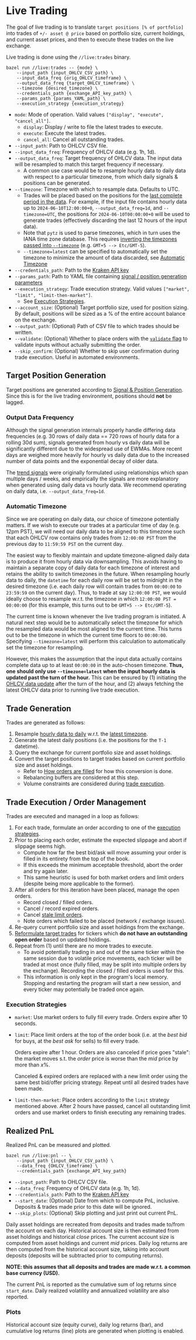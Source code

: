 # Live Trading

The goal of live trading is to translate `target positions [% of portfolio]` into trades of `+/- asset @ price` based on portfolio size, current holdings, and current asset prices, and then to execute these trades on the live exchange.

Live trading is done using the `//live:trades` binary.

```
bazel run //live:trades -- {mode} \
    --input_path {input_OHLCV_CSV_path} \
    --input_data_freq {orig_OHLCV_timeframe} \
    --output_data_freq {target_OHLCV_timeframe} \
    --timezone {desired_timezone} \
    --credentials_path {exchange_API_key_path} \
    --params_path {params_YAML_path} \
    --execution_strategy {execution_strategy}
```

- `mode`: Mode of operation. Valid values `["display", "execute", "cancel_all"]`.
  - `display`: Display / write to file the latest trades to execute.
  - `execute`: Execute the latest trades.
  - `cancel_all`: Cancel all outstanding trades.
- `--input_path`: Path to OHLCV CSV file.
- `--input_data_freq`: Frequency of OHLCV data (e.g. 1h, 1d).
- `--output_data_freq`: Target frequency of OHLCV data. The input data will be resampled to match this target frequency if necessary.
  - A common use case would be to resample hourly data to daily data with respect to a particular timezone, from which daily signals & positions can be generated.
- `--timezone`: Timezone with which to resample data. Defaults to UTC.
  - Trades will be placed based on the positions for the [last complete period in the data](./fetching-kraken-ohlcv-data.md#dropping-incomplete-rows). For example, if the input file contains hourly data up to `2024-06-10T12:00:00+0`, `--output_data_freq=1d`, and `--timezone=UTC`, the positions for `2024-06-10T00:00:00+0` will be used to generate trades (effectively discarding the last 12 hours of the input data).
  - Note that `pytz` is used to parse timezones, which in turn uses the IANA time zone database. This requires [inverting the timezones passed into `--timezone`](https://stackoverflow.com/questions/4008960/pytz-and-etc-gmt-5#:~:text=If%20you%20need%20to%20convert,timezone%20you%20want%20to%20convert.) (e.g. `GMT+5 --> Etc/GMT-5`).
  - `--timezone=latest` can be specified to automatically set the timezone to minimize the amount of data discarded, see [Automatic Timezone](#automatic-timezone)
- `--credentials_path`: Path to the [Kraken API key](../../README.md#generate-kraken-api-key)
- `--params_path`: Path to YAML file containing [signal / position generation parameters](./signal-position-generation.md#parameter-specification)
- `--execution_strategy`: Trade execution strategy. Valid values `["market", "limit", "limit-then-market"]`.
  - See [Execution Strategies](#execution-strategies).
- `--account_size`: (Optional) Target portfolio size, used for position sizing. By default, positions will be sized as a \% of the entire account balance on the exchange.
- `--output_path`: (Optional) Path of CSV file to which trades should be written.
- `--validate`: (Optional) Whether to place orders with the [`validate` flag](https://docs.kraken.com/rest/#tag/Spot-Trading/operation/addOrder) to validate inputs without actually submitting the order.
- `--skip_confirm`: (Optional) Whether to skip user confirmation during trade execution. Useful in automated environments.


## Target Position Generation

Target positions are generated according to [Signal & Position Generation](./signal-position-generation.md). Since this is for the live trading environment, positions should **not** be lagged.


### Output Data Frequency

Although the signal generation internals properly handle differing data frequencies (e.g. 30 rows of daily data == 720 rows of hourly data for a rolling 30d sum), signals generated from hourly vs daily data will be significantly different due to the widespread use of EWMAs. More recent days are weighed more heavily for hourly vs daily data due to the increased number of data points and the exponential decay of older data.

The [trend signals](./signal-position-generation.md#trend-signal-generation) were originally formulated using relationships which span multiple days / weeks, and empirically the signals are more explanatory when generated using daily data vs hourly data. We recommend operating on daily data, i.e. `--output_data_freq=1d`.


### Automatic Timezone

Since we are operating on daily data, our choice of timezone potentially matters. If we wish to execute our trades at a particular time of day (e.g. 12pm PST), we will need our daily data to be aligned to this timezone such that each OHLCV row contains only trades from `12:00:00 PST` from the previous day to `11:59:59 PST` on the current day.

The easiest way to flexibly maintain and update timezone-aligned daily data is to produce it from hourly data via downsampling. This avoids having to maintain a separate copy of daily data for each timezone of interest and retains the ability to switch timezones in the future. When resampling hourly data to daily, the `datetime` for each daily row will be set to midnight in the desired timezone (i.e. each daily row will contain trades from `00:00:00` to `23:59:59` on the current day). Thus, to trade at say `12:00:00 PST`, we would ideally choose to resample w.r.t. the timezone in which `12:00:00 PST = 00:00:00` (for this example, this turns out to be `GMT+5 --> Etc/GMT-5`).

The current time is known whenever the live trading program is initiated. A natural next step would be to automatically select the timezone for which the resampled data would be most aligned to the current time. This turns out to be the timezone in which the current time floors to `00:00:00`. Specifying `--timezone=latest` will perform this calculation to automatically set the timezone for resampling.

However, this makes the assumption that the input data actually contains complete data up to at least `00:00:00` in the auto-chosen timezone. **Thus, one should only use `--timezone=latest` when the input hourly data is updated past the turn of the hour.** This can be ensured by (1) initiating the [OHLCV data update](./fetching-kraken-ohlcv-data.md) after the turn of the hour, and (2) always fetching the latest OHLCV data prior to running live trade execution.


## Trade Generation

Trades are generated as follows:

1. Resample [hourly data to daily](#output-data-frequency) w.r.t. the [latest timezone](#automatic-timezone).
2. Generate the latest daily positions (i.e. the positions for the `T-1` datetime).
3. Query the exchange for current portfolio size and asset holdings.
4. Convert the target positions to target trades based on current portfolio size and asset holdings.
   - Refer to [How orders are filled](./backtesting.md#how-orders-are-filled) for how this conversion is done.
   - Rebalancing buffers are considered at this step.
   - Volume constraints are considered during [trade execution](#trade-execution).

## Trade Execution / Order Management

Trades are executed and managed in a loop as follows:

1. For each trade, formulate an order according to one of the [execution strategies](#execution-strategies).
2. Prior to placing each order, estimate the expected slippage and abort if slippage seems high.
   - Compute how far the best bid/ask will move assuming your order is filled in its entirety from the top of the book.
   - If this exceeds the minimum acceptable threshold, abort the order and try again later.
   - This same heuristic is used for both market orders and limit orders (despite being more applicable to the former).
3. After all orders for this iteration have been placed, manage the open orders.
   - Record closed / filled orders.
   - Cancel / record expired orders.
   - Cancel [stale limit orders](#execution-strategies).
   - Note orders which failed to be placed (network / exchange issues).
4. Re-query current portfolio size and asset holdings from the exchange.
5. [Reformulate target trades](#trade-generation) for tickers which **do not have an outstanding open order** based on updated holdings.
6. Repeat from (1) until there are no more trades to execute.
   - To avoid potentially trading in and out of the same ticker within the same session due to volatile price movements, each ticker will be traded at most once (fully filled, may be split into multiple orders by the exchange). Recording the closed / filled orders is used for this.
   - This information is only kept in the program's local memory. Stopping and restarting the program will start a new session, and every ticker may potentially be traded once again.

### Execution Strategies

- `market`: Use market orders to fully fill every trade. Orders expire after 10 seconds.
- `limit`: Place limit orders at the top of the order book (i.e. at the *best bid* for buys, at the *best ask* for sells) to fill every trade.

  Orders expire after 1 hour. Orders are also canceled if price goes "stale": the market moves s.t. the *order* price is worse than the *mid* price by more than $x$%.

  Canceled & expired orders are replaced with a new limit order using the same best bid/offer pricing strategy. Repeat until all desired trades have been made.
- `limit-then-market`: Place orders according to the `limit` strategy mentioned above. After 2 hours have passed, cancel all outstanding limit orders and use market orders to finish executing any remaining trades.


## Realized PnL

Realized PnL can be measured and plotted.

```
bazel run //live:pnl -- \
    --input_path {input_OHLCV_CSV_path} \
    --data_freq {OHLCV_timeframe} \
    --credentials_path {exchange_API_key_path}
```

- `--input_path`: Path to OHLCV CSV file.
- `--data_freq`: Frequency of OHLCV data (e.g. 1h, 1d).
- `--credentials_path`: Path to the [Kraken API key](../../README.md#generate-kraken-api-key)
- `--start_date`: (Optional) Date from which to compute PnL, inclusive. Deposits & trades made prior to this date will be ignored.
- `--skip_plots`: (Optional) Skip plotting and just print out current PnL.


Daily asset holdings are recreated from deposits and trades made to/from the account on each day. Historical account size is then estimated from asset holdings and historical *close* prices. The current account size is computed from asset holdings and current *mid* prices. Daily log returns are then computed from the historical account size, taking into account deposits (deposits will be subtracted prior to computing returns).

**NOTE: this assumes that all deposits and trades are made w.r.t. a common base currency (USD).**

The current PnL is reported as the cumulative sum of log returns since `start_date`. Daily realized volatility and annualized volatility are also reported.

### Plots

Historical account size (equity curve), daily log returns (bar), and cumulative log returns (line) plots are generated when plotting is enabled.
